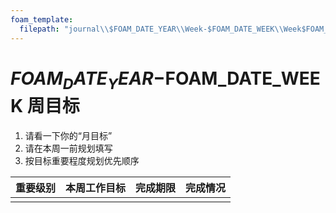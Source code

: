 ```yaml
---
foam_template:
  filepath: "journal\\$FOAM_DATE_YEAR\\Week-$FOAM_DATE_WEEK\\Week$FOAM_DATE_WEEK-Plan.md"
---
```

# $FOAM_DATE_YEAR-$FOAM_DATE_WEEK 周目标

1. 请看一下你的“月目标”
2. 请在本周一前规划填写
3. 按目标重要程度规划优先顺序

| 重要级别 | 本周工作目标 | 完成期限 | 完成情况 |
| -------- | ------------ | -------- | -------- |
|          |              |          |          |
